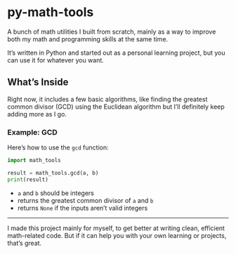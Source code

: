 # py-math-tools

A bunch of math utilities I built from scratch, mainly as a way to improve both my math and programming skills at the same time.

It’s written in Python and started out as a personal learning project, but you can use it for whatever you want.

## What’s Inside

Right now, it includes a few basic algorithms, like finding the greatest common divisor (GCD) using the Euclidean algorithm but I’ll definitely keep adding more as I go.

### Example: GCD

Here’s how to use the `gcd` function:

```python
import math_tools

result = math_tools.gcd(a, b)
print(result)
```

* `a` and `b` should be integers
* returns the greatest common divisor of `a` and `b`
* returns `None` if the inputs aren’t valid integers

---

I made this project mainly for myself, to get better at writing clean, efficient math-related code. But if it can help you with your own learning or projects, that’s great.
